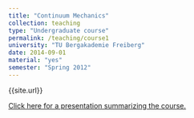 ```yaml
---
title: "Continuum Mechanics"
collection: teaching
type: "Undergraduate course"
permalink: /teaching/course1
university: "TU Bergakademie Freiberg"
date: 2014-09-01
material: "yes"
semester: "Spring 2012"
---
```


<p> {{site.url}} </p>

<a href="{{site.url}}/files/reviewlec.pdf" class="uline">Click here for a presentation summarizing the course. </a>
